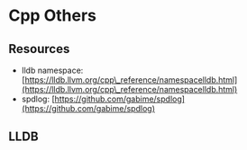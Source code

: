 # Cpp Others

## Resources

* lldb namespace: [https://lldb.llvm.org/cpp\_reference/namespacelldb.html](https://lldb.llvm.org/cpp\_reference/namespacelldb.html)
* spdlog: [https://github.com/gabime/spdlog](https://github.com/gabime/spdlog)

## LLDB

